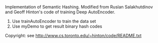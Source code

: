 Implementation of Semantic Hashing. 
Modified from Ruslan Salakhutdinov and Geoff Hinton's code of training Deep AutoEncoder.

1. Use trainAutoEncoder to train the data set
2. Use myDemo to get result binary hash codes


Copyright: see http://www.cs.toronto.edu/~hinton/code/README.txt
